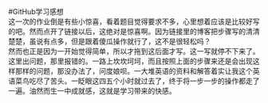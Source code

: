 #GitHub学习感想   
这一次的作业倒是有些小惊喜，看着题目觉得要求不多，心里想着应该是比较好写的吧。然而点开了链接以后，这绝对是惊喜啊。因为链接里的博客把步骤写的清清楚楚，虽说有点多，但是跟着傻瓜操作就行了，这不是很轻松吗？  
然而也正是因为一开始觉得简单，所以才拖到这后面才写。这一写就停不下来了。这里出问题，那里报错的。一路上坎坎坷坷，而且按照上面的步骤来还是会出现这样那样的问题，那没办法了，问度娘呗。一大堆英语的资料和解答着实让我这个英语菜鸟吃尽了苦头。一眨眼这四五个小时就过去了，终于将一步一步的操作都走了一遍。油然而生一中成就感，这就是学习带来的快感。 
  


